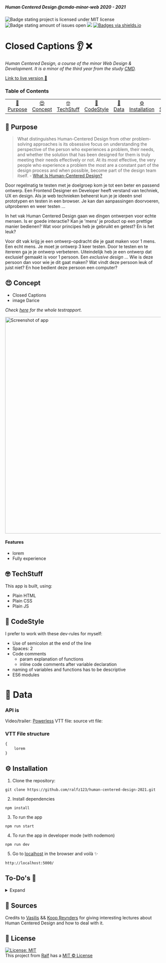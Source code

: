 ##### Human Centered Design @cmda-minor-web 2020 - 2021

![Badge stating project is licensed under MIT license](https://img.shields.io/github/license/ralfz123/human-centered-design-2021) ![Badge stating amount of issues open](https://img.shields.io/github/issues/ralfz123/human-centered-design-2021) [![](https://img.shields.io/badge/site--status-up-success)](https://ralfz123.github.io/human-centered-design-2021) [![Badges via shields.io](https://img.shields.io/badge/badges%20via-shields.io-brightgreen)](shields.io)
# Closed Captions 👂 ❌
_Human Centered Design, a course of the minor Web Design & Development. It is a minor of the third year from the study [CMD](https://www.cmd-amsterdam.nl/)._

[Link to live version :rocket:](https://ralfz123.github.io/human-centered-design-2021/final/)

### Table of Contents
<table>
    <tr>
        <td align="center"><a href="#rocket-purpose">🚀 Purpose<a></td>
        <td align="center"><a href="#heart_eyes-concept">😍 Concept<a></td>
        <td align="center"><a href="#nerd_face-techstuff">🤓 TechStuff<a></td>
        <td align="center"><a href="#lipstick-codestyle">💄 CodeStyle<a></td>
        <td align="center"><a href="#1234-data">🔢 Data<a></td>
        <td align="center"><a href="#gear-installation">⚙️ Installation<a></td>
        <td align="center"><a href="#file_folder-sources">📁 Sources<a></td>
        <td align="center"><a href="#cop-license">👮 License<a></td>
    </tr> 
</table>

## :rocket: Purpose
> What distinguishes Human-Centered Design from other problem-solving approaches is its obsessive focus on understanding the perspective of the person who experiences a problem, their needs, and whether the solution that has been designed for them is truly meeting their needs effectively or not. At its most effective, the very people who experience a problem the most are a constant part of the design process and when possible, become part of the design team itself. - [What Is Human-Centered Design?](https://medium.com/dc-design/what-is-human-centered-design-6711c09e2779)

Door regelmatig te testen met je doelgroep kom je tot een beter en passend ontwerp. Een Frontend Designer en Developer heeft verstand van techniek, UX en design. Als je web technieken beheerst kun je je ideeën snel prototypen en testen in een browser. Je kan dan aanpassingen doorvoeren, uitproberen en weer testen ...

In het vak Human Centered Design gaan we dingen ontwerpen voor echte mensen. Is er goede interactie? Kan je 'mens' je product op een prettige manier bedienen? Wat voor principes heb je gebruikt en getest? En is het leuk?

Voor dit vak krijg je een ontwerp-opdracht die je gaat maken voor 1 mens. Een echt mens. Je moet je ontwerp 3 keer testen. Door te testen en te itereren ga je je ontwerp verbeteren. Uiteindelijk heb je een ontwerp dat exclusief gemaakt is voor 1 persoon. Een _exclusive design_ ... Wie is deze persoon dan voor wie je dit gaat maken? Wat vindt deze persoon leuk of juist niet? En hoe bedient deze persoon een computer?

## :heart_eyes: Concept
- Closed Captions 
- image Darice

_Check [here](https://github.com/ralfz123/human-centered-design-2021/wiki) for the whole testrapport._

<img src="" alt="Screenshot of app" width=700px />

#### Features
 - lorem
 - Fully experience


## :nerd_face: TechStuff
This app is built, using:
- Plain HTML
- Plain CSS
- Plain JS


## :lipstick: CodeStyle
I prefer to work with these dev-rules for myself:
- Use of semicolon at the end of the line
- Spaces: 2
- Code comments
    - param explanation of functions
    - inline code comments after variable declaration
- naming of variables and functions has to be descriptive
- ES6 modules

# :1234: Data
### API is
Video/trailer: [Powerless](https://www.google.com/search?q=powerless+movie&oq=powerless&aqs=chrome.0.69i59j69i57j69i61l3.1500j0j7&sourceid=chrome&ie=UTF-8)
VTT file: 
source vtt file:

### VTT File structure

```js
{
    lorem
}
```

## :gear: Installation
1. Clone the repository:  
```
git clone https://github.com/ralfz123/human-centered-design-2021.git
```

2. Install dependencies   
```
npm install
```

3. To run the app   
```
npm run start
```

4. To run the app in developer mode (with nodemon)
```
npm run dev
```
5. Go to [localhost](http://localhost:5000/) in the browser and voilà :sparkles:
```
http://localhost:5000/
```

## To-Do's :pencil:
<details>
<summary>Expand</summary>

#### App:

#### Code:

#### Readme:

#### Backlog


</details>

## :file_folder: Sources
Credits to [Vasilis](https://www.vasilis.nl/) && [Koop Reynders](https://github.com/KoopReynders) for giving interesting lectures about Human Centered Design and how to deal with it.


## :cop: License
[![License: MIT](https://img.shields.io/badge/License-MIT-yellow.svg)](https://opensource.org/licenses/MIT)  
This project from [Ralf](https://github.com/ralfz123) has a [MIT © License](https://github.com/ralfz123/human-centered-design-2021/blob/main/LICENSE)
